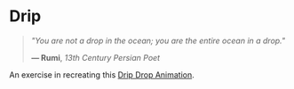 # Drip

> *"You are not a drop in the ocean; you are the entire ocean in a drop."*
> 
> **— Rumi**, *13th Century Persian Poet*

An exercise in recreating this [Drip Drop Animation](https://codepen.io/abehjat/pen/oXMENv).